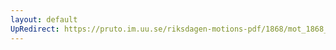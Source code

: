 ```yaml
---
layout: default
UpRedirect: https://pruto.im.uu.se/riksdagen-motions-pdf/1868/mot_1868__ak__243/mot_1868__ak__243-002.pdf
---
```

